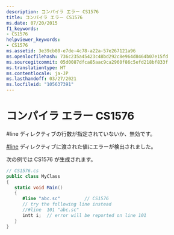 ```yaml
---
description: コンパイラ エラー CS1576
title: コンパイラ エラー CS1576
ms.date: 07/20/2015
f1_keywords:
- CS1576
helpviewer_keywords:
- CS1576
ms.assetid: 3e39cb80-e7de-4c78-a22a-57e267121a96
ms.openlocfilehash: 736c235a45423c48bd292c8e964d8464b07e15fd
ms.sourcegitcommit: 05d0087dfca85aac9ca2960f86c5efd218bf833f
ms.translationtype: HT
ms.contentlocale: ja-JP
ms.lasthandoff: 03/27/2021
ms.locfileid: "105637391"
---
```

# <a name="compiler-error-cs1576"></a>コンパイラ エラー CS1576

#line ディレクティブの行数が指定されていないか、無効です。  
  
 [#line](../language-reference/preprocessor-directives.md#error-and-warning-information) ディレクティブに渡された値にエラーが検出されました。  
  
 次の例では CS1576 が生成されます。  
  
```csharp  
// CS1576.cs  
public class MyClass  
{  
   static void Main()  
   {  
      #line "abc.sc"         // CS1576  
      // try the following line instead  
      //#line  101 "abc.sc"  
      intt i;  // error will be reported on line 101  
   }  
}  
```
